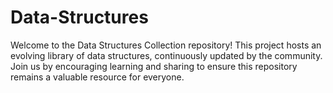 # Data-Structures
Welcome to the Data Structures Collection repository! This project hosts an evolving library of data structures, continuously updated by the community. Join us by encouraging learning and sharing to ensure this repository remains a valuable resource for everyone. 

